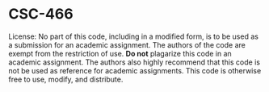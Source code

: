 # CSC-466

License: No part of this code, including in a modified form, is to be used 
as a submission for an academic assignment. The authors of the code are exempt 
from the restriction of use. __Do not__ plagarize this code in an academic
assignment. The authors also highly recommend that this code is not be used as
reference for academic assignments. This code is otherwise free to use, modify, 
and distribute.
